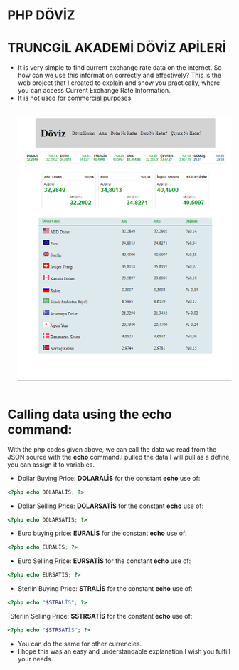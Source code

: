 # PHP DÖVİZ
# TRUNCGİL AKADEMİ DÖVİZ APİLERİ
- It is very simple to find current exchange rate data on the internet. So how can we use this information correctly and effectively? This is the web project that I created to explain and show you practically, where you can access Current Exchange Rate Information.
- It is not used for commercial purposes.<br> <br> <br>
![livesearch](döviz.PNG) <br> <br>


# Calling data using the echo command:
With the php codes given above, we can call the data we read from the JSON source with the <b>echo</b> command.I pulled the data I will pull as a define, you can assign it to variables.
- Dollar Buying Price: <b>DOLARALİS</b> for the constant <b>echo</b> use of:
```php
<?php echo DOLARALİS; ?>
```
- Dollar Selling Price: <b>DOLARSATİS</b> for the constant <b>echo</b> use of:
```php
<?php echo DOLARSATİS; ?>
```
- Euro buying price: <b>EURALİS</b> for the constant <b>echo</b> use of:
```php
<?php echo EURALİS; ?>
```
- Euro Selling Price: <b>EURSATİS</b> for the constant <b>echo</b> use of:
```php
<?php echo EURSATİS; ?>
```
- Sterlin Buying Price: <b>STRALİS</b> for the constant <b>echo</b> use of:
```php
<?php echo "$STRALİS"; ?>
```
-Sterlin Selling Price: <b>$STRSATİS</b> for the constant <b>echo</b> use of:
```php
<?php echo "$STRSATİS"; ?>
```
- You can do the same for other currencies.
- I hope this was an easy and understandable explanation.I wish you fulfill your needs.
